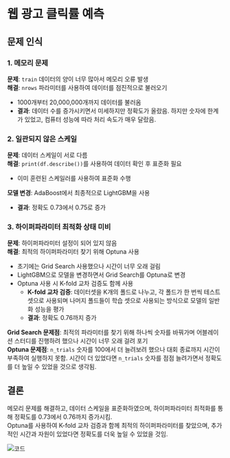 # 웹 광고 클릭률 예측

## 문제 인식

### 1. 메모리 문제

**문제**: `train` 데이터의 양이 너무 많아서 메모리 오류 발생  
**해결**: `nrows` 파라미터를 사용하여 데이터를 점진적으로 불러오기  
- 1000개부터 20,000,000개까지 데이터를 불러옴
- **결과**: 데이터 수를 증가시키면서 미세하지만 정확도가 올랐음. 하지만 숫자에 한계가 있었고, 컴퓨터 성능에 따라 처리 속도가 매우 달랐음.

### 2. 일관되지 않은 스케일

**문제**: 데이터 스케일이 서로 다름  
**해결**: `print(df.describe())`를 사용하여 데이터 확인 후 표준화 필요  
- 이미 훈련된 스케일러를 사용하여 표준화 수행



**모델 변경**: AdaBoost에서 최종적으로 LightGBM을 사용
  - **결과**: 정확도 0.73에서 0.75로 증가

### 3. 하이퍼파라미터 최적화 상태 미비

**문제**: 하이퍼파라미터 설정이 되어 있지 않음  
**해결**: 최적의 하이퍼파라미터 찾기 위해 Optuna 사용  
- 초기에는 Grid Search 사용했으나 시간이 너무 오래 걸림
- LightGBM으로 모델을 변경하면서 Grid Search를 Optuna로 변경
- Optuna 사용 시 K-fold 교차 검증도 함께 사용
  - **K-fold 교차 검증**: 데이터셋을 K개의 폴드로 나누고, 각 폴드가 한 번씩 테스트 셋으로 사용되며 나머지 폴드들이 학습 셋으로 사용되는 방식으로 모델의 일반화 성능을 평가
  - **결과**: 정확도 0.76까지 증가

**Grid Search 문제점**: 최적의 파라미터를 찾기 위해 하나씩 숫자를 바꿔가며 어블레이션 스터디를 진행하려 했으나 시간이 너무 오래 걸려 포기  
**Optuna 문제점**: `n_trials` 숫자를 100에서 더 늘려보려 했으나 대회 종료까지 시간이 부족하여 실행하지 못함. 시간이 더 있었다면 `n_trials` 숫자를 점점 늘려가면서 정확도를 더 높일 수 있었을 것으로 생각됨.

## 결론

메모리 문제를 해결하고, 데이터 스케일을 표준화하였으며, 하이퍼파라미터 최적화를 통해 정확도를 0.73에서 0.76까지 증가시킴.  
Optuna를 사용하여 K-fold 교차 검증과 함께 최적의 하이퍼파라미터를 찾았으며, 추가적인 시간과 자원이 있었다면 정확도를 더욱 높일 수 있었을 것임.

![코드](https://github.com/uknown0w/Zero/blob/main/optuna.ipynb)
